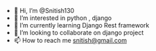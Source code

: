 - 👋 Hi, I’m @Snitish130
- 👀 I’m interested in python , django 
- 🌱 I’m currently learning Django Rest framework
- 💞️ I’m looking to collaborate on django project
- 📫 How to reach me snitish@gmail.com

<!---
Snitish130/Snitish130 is a ✨ special ✨ repository because its `README.md` (this file) appears on your GitHub profile.
You can click the Preview link to take a look at your changes.
--->
